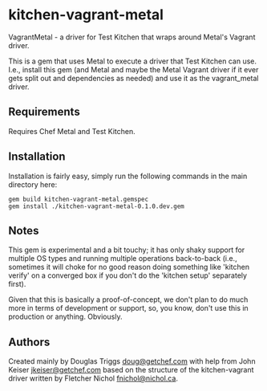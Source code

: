 # kitchen-vagrant-metal

VagrantMetal - a driver for Test Kitchen that wraps around Metal's Vagrant driver.

This is a gem that uses Metal to execute a driver that Test Kitchen can use.
I.e., install this gem (and Metal and maybe the Metal Vagrant driver if it ever gets
split out and dependencies as needed) and use it as the vagrant_metal driver.

## Requirements

Requires Chef Metal and Test Kitchen.

## Installation

Installation is fairly easy, simply run the following commands in the main directory here:

```
gem build kitchen-vagrant-metal.gemspec
gem install ./kitchen-vagrant-metal-0.1.0.dev.gem 
```

## Notes

This gem is experimental and a bit touchy; it has only shaky support for multiple OS
types and running multiple operations back-to-back (i.e., sometimes it will choke
for no good reason doing something like 'kitchen verify' on a converged box if you
don't do the 'kitchen setup' separately first).

Given that this is basically a proof-of-concept, we don't plan to do much more in
terms of development or support, so, you know, don't use this in production or
anything.  Obviously.

## Authors

Created mainly by Douglas Triggs <doug@getchef.com> with help from John Keiser
<jkeiser@getchef.com> based on the structure of the kitchen-vagrant driver written
by Fletcher Nichol <fnichol@nichol.ca>.
